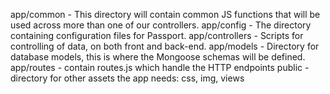 app/common - This directory will contain common JS functions that will be used across more than one of our controllers.
app/config - The directory containing configuration files for Passport.
app/controllers - Scripts for controlling of data, on both front and back-end.
app/models - Directory for database models, this is where the Mongoose schemas will be defined.
app/routes - contain routes.js which handle the HTTP endpoints
public - directory for other assets the app needs: css, img, views
